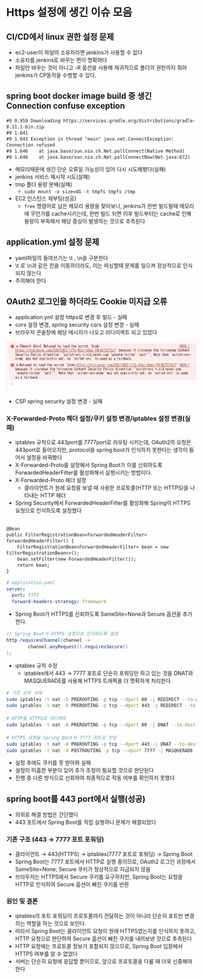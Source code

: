# Https 설정에 생긴 이슈 모음

## CI/CD에서 linux 권한 설정 문제
- ec2-user이 파일의 소유자라면 jenkins가 사용할 수 없다
- 소유자를 jenkins로 바꾸는 편이 명확하다
- 파일만 바꾸는 것이 아니고 -R 옵션을 사용해 재귀적으로 폴더의 권한까지 줘야 jenkins가 CP동작을 수행할 수 있다.

## spring boot docker image build 중 생긴 Connection confuse exception
```shell
#9 0.959 Downloading https://services.gradle.org/distributions/gradle-8.11.1-bin.zip
#9 1.641 
#9 1.643 Exception in thread "main" java.net.ConnectException: Connection refused
#9 1.646 	at java.base/sun.nio.ch.Net.pollConnect(Native Method)
#9 1.646 	at java.base/sun.nio.ch.Net.pollConnectNow(Net.java:672)
```
- 메모리때문에 생긴 단순 오류일 가능성이 있어 다시 시도해봤다(실패)
- jenkins 서비스 재시작 시도(살패)
- tmp 폴더 용량 분배(실패)
    - `sudo mount -o size=4G -t tmpfs tmpfs /tmp`
- EC2 인스턴스 재부팅(성공)
    - `free` 명령어로 남은 메모리 용량을 찾아보니, jenkins가 한번 빌드될때 메모리에 무언가를 cache시키는데, 한번 빌드 되면 이후 빌드부터는 cache로 인해 용량이 부족해서 해당 증상이 발생하는 것으로 추측된다

## application.yml 설정 문제

- yaml파일의 들여쓰기는 \t , \n을 구분한다
- \t 로 \n과 같은 칸을 이동하더라도, 이는 파싱할때 문제를 일으켜 정상적으로 인식되지 않는다
- 주의해야 한다


## OAuth2 로그인을 하더라도 Cookie 미지급 오류
- application.yml 설정 https로 변경 후 빌드 - 실패
- cors 설정 변경, spring security cors 설정 변경 - 실패
- 브라우저 콘솔창에 해당 메시지가 나오고 리다이렉트 되고 있었다

![images](images/OAuth2NaverLoginError.png)

- CSP spring security 설정 변경 - 실패

### X-Forwarded-Proto 헤더 설정/쿠키 설정 변경/iptables 설정 변경(실패)
- iptables 규칙으로 443port를 7777port로 라우팅 시키는데, OAuth2의 요청은 443port로 들어오지만, protocol을 spring boot가 인식하지 못한다는 생각이 들어서 설정을 바꿔봤다
- X-Forwarded-Proto를 설정해서 Spring Boot가 이를 신뢰하도록 ForwardedHeaderFilter를 활성화해서 실행시키는 방법이다.
- X-Forwarded-Proto 헤더 설정
    - 클라이언트가 원래 요청을 보낼 때 사용한 프로토콜(HTTP 또는 HTTPS)을 나타내는 HTTP 헤더
- Spring Security에서 ForwardedHeaderFilter를 활성화해 Spring이 HTTPS 요청으로 인식하도록 설정했다

```java![](https://velog.velcdn.com/images/gunhaa/post/e43690fd-19cb-4eb5-a885-ef21973000d7/image.png)

@Bean
public FilterRegistrationBean<ForwardedHeaderFilter> forwardedHeaderFilter() {
    FilterRegistrationBean<ForwardedHeaderFilter> bean = new FilterRegistrationBean<>();
    bean.setFilter(new ForwardedHeaderFilter());
    return bean;
}
```
```yaml
# application.yaml
server:
  port: 7777
  forward-headers-strategy: framework
```

- Spring Boot가 HTTPS를 신뢰하도록 SameSite=None과 Secure 옵션을 추가한다.

```java
// Spring Boot가 HTTPS 요청으로 인식하도록 설정
http.requiresChannel(channel ->
        channel.anyRequest().requiresSecure()
);
```

- iptables 규칙 수정
    - iptables에서 443 → 7777 포트로 단순히 포워딩만 하고 있는 것을 DNAT와 MASQUERADE를 사용해 HTTPS 트래픽을 더 명확하게 처리한다.
```bash
# 기존 규칙 삭제
sudo iptables -t nat -D PREROUTING -p tcp --dport 80 -j REDIRECT --to-port 443
sudo iptables -t nat -D PREROUTING -p tcp --dport 443 -j REDIRECT --to-port 7777

# HTTP를 HTTPS로 리디렉트
sudo iptables -t nat -A PREROUTING -p tcp --dport 80 -j DNAT --to-destination 127.0.0.1:443

# HTTPS 요청을 Spring Boot의 7777 포트로 전달
sudo iptables -t nat -A PREROUTING -p tcp --dport 443 -j DNAT --to-destination 127.0.0.1:7777
sudo iptables -t nat -A POSTROUTING -p tcp --dport 7777 -j MASQUERADE
```
- 설정 후에도 쿠키를 못 받아와 실패
- 설정이 미흡한 부분이 있어 추가 조정이 필요할 것으로 판단된다
- 진행 중 다른 방식으로 선회하여 최종적으로 작동 여부를 확인하지 못했다

## spring boot를 443 port에서 실행(성공)
- 의외로 해결 방법은 간단했다
- 443 포트에서 Spring Boot를 직접 실행하니 문제가 해결되었다

### 기존 구조 (443 → 7777 포트 포워딩)

- 클라이언트 → 443(HTTPS) → iptables(7777 포트로 포워딩) → Spring Boot
- Spring Boot는 7777 포트에서 HTTP로 실행 중이므로, OAuth2 로그인 과정에서 SameSite=None; Secure 쿠키가 정상적으로 지급되지 않음
- 브라우저는 HTTPS에서 Secure 쿠키를 요구하지만, Spring Boot는 요청을 HTTP로 인식하여 Secure 옵션이 빠진 쿠키를 반환


### 원인 및 결론

- iptables의 포트 포워딩이 프로토콜까지 전달하는 것이 아니라 단순히 포트만 변경하는 역할을 하는 것으로 보인다.
- 따라서 Spring Boot는 클라이언트 요청이 원래 HTTPS였는지를 인식하지 못하고, HTTP 요청으로 판단하여 Secure 옵션이 빠진 쿠키를 내려보낸 것으로 추측된다
- HTTP 요청에는 프로토콜 정보가 포함되지 않으므로, Spring Boot 입장에서 HTTPS 여부를 알 수 없었다
- 서버는 단순히 요청에 응답할 뿐이므로, 앞으로 프로토콜을 다룰 때 더욱 신중해야 한다